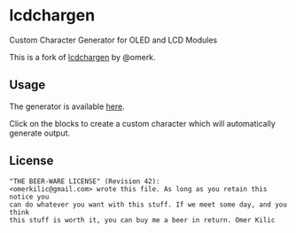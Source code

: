 lcdchargen
==========
Custom Character Generator for OLED and LCD Modules

This is a fork of [lcdchargen](https://github.com/omerk/lcdchargen) by @omerk.

Usage
-----
The generator is available [here](https://jclehner.github.io/lcdchargen/).

Click on the blocks to create a custom character which will automatically generate output.

License
-------
    "THE BEER-WARE LICENSE" (Revision 42):
    <omerkilic@gmail.com> wrote this file. As long as you retain this notice you
    can do whatever you want with this stuff. If we meet some day, and you think
    this stuff is worth it, you can buy me a beer in return. Omer Kilic

